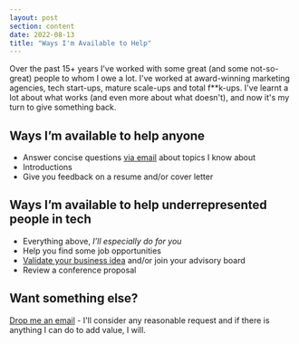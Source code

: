 ```yaml
---
layout: post
section: content
date: 2022-08-13
title: "Ways I'm Available to Help"
---
```


Over the past 15+ years I've worked with some great (and some not-so-great) people to whom I owe a lot. I've worked at award-winning marketing agencies, tech start-ups, mature scale-ups and total f**k-ups. I've learnt a lot about what works (and even more about what doesn't), and now it's my turn to give something back.

## Ways I’m available to help anyone

- Answer concise questions [via email](mailto:phils@hey.com) about topics I know about
- Introductions
- Give you feedback on a resume and/or cover letter

## Ways I’m available to help underrepresented people in tech

- Everything above, _I’ll especially do for you_
- Help you find some job opportunities
- [Validate your business idea](/validating-your-business-idea) and/or join your advisory board
- Review a conference proposal

## Want something else?

[Drop me an email](mailto:phils@hey.com) - I'll consider any reasonable request and if there is anything I can do to add value, I will.
